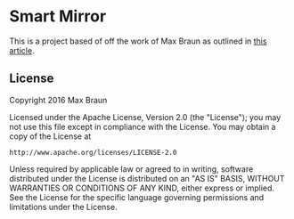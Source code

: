 # Smart Mirror

This is a project based of off the work of Max Braun as outlined in [this article](https://medium.com/@maxbraun/my-bathroom-mirror-is-smarter-than-yours-94b21c6671ba#.4exmyxt0w).

## License

Copyright 2016 Max Braun

Licensed under the Apache License, Version 2.0 (the "License");
you may not use this file except in compliance with the License.
You may obtain a copy of the License at

    http://www.apache.org/licenses/LICENSE-2.0

Unless required by applicable law or agreed to in writing, software
distributed under the License is distributed on an "AS IS" BASIS,
WITHOUT WARRANTIES OR CONDITIONS OF ANY KIND, either express or implied.
See the License for the specific language governing permissions and
limitations under the License.
